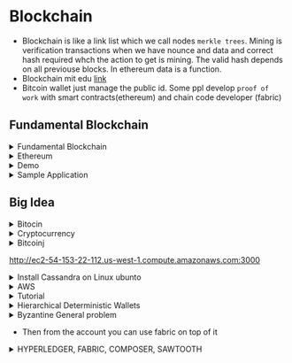 # Blockchain

* Blockchain is like a link list which we call nodes `merkle trees`.  Mining is verification transactions when we have nounce and data and correct hash required whch the action to get is mining. The valid hash depends on all previouse blocks. In ethereum data is a function. 
* Blockchain mit edu [link](http://blockchain.mit.edu/how-blockchain-works)
* Bitcoin wallet just manage the public id. Some ppl develop `proof of work` with smart contracts(ethereum) and chain code developer  (fabric)
 
## Fundamental Blockchain

<details> 
  <summary> Fundamental Blockchain </summary>
Different consensues:
* Proof of work: Is something that bitcoin does we have to do computation to update new block into blockchain
* Proof of stake: Tells which block is valid as much as high it is
* Proof of Burn: if you want to exchange your coin then you need to show you burned your current to get new coins instead
* Proof of space: It is the space of your computer disk. 
 
* Blockchain is Global singleton and unstoppable and no single point of attack. 
* Bloc: has data, a hash, number(order in chain), timestamp, and the hash of the previous block.
* Data save into block is accessible to everyone accessing the chain. There are two ways to make private data on blockchain
* 1 - Obfuscation: Means make data relevant to those who know that meaning like bitcoin 
* 2 - Encryption: We can encrypt the block so only the ones has key can access to block. One of the most secure hashing standard is Advance Encryption Standard (AES). Take our original message and produce a new hash. 

### Public/private 
* Public: Available to everyone, expensive transactions and storage. 
* Private: Not distributed and similar to traditional database. You can control cost and who can access the data


</details> 


<details> 
  <summary> Ethereum</summary>

* Is a platform and program languages available since 2015. It is programming language. It has it's own crypto currency called Ether same as bitcoin and is fast response so it is good for applications. 
* Ethereum goal applications and good comunity support 
* Smart contract: are peices of codes lives on blockchain, they read other contracts, make decision, send ether and execute other contracts. 
* `Gas` is internal pricing for running contracts in ethereum and the amount of gas depends on Computation memory bandwidth storage.  
* `Transaction` sending package of data from one account to another including `recipeint, signature,value, gasprice, startgas, message`
startgas is maximum cost of gas which may be used and gasprice is the amount we ready to pay ![alttext](https://user-images.githubusercontent.com/7471619/43428209-0ce33e82-9412-11e8-979b-146e2f77125d.png)
* Ethereum on Microsoft Azure. Consortium means collboration between supporting members of blockchain with underlying infrastructure. 
* It starts with consortium leader and consorium members can join it. 
* The application should allow to call a VPN. And VPN call to one of transaction nodes. Nodes which handling transactions are isolating from mining nodes and mining nodes are not accessible from outside of Virtual Private Network. This is all we need to operate a block chain. ![Axe Miners](https://user-images.githubusercontent.com/7471619/43428217-18a38574-9412-11e8-8042-7803a32e7536.png)
* Blochchain consortium on Azure and let Azure create Genesis block feeding it with some ether for us. And to prove that everything works we transfer ether between two accounts
* On Azuer -> Portal -> + -> ethereum -> select ethereum consorium leader(Ethereum Proof-of-Work Consortium) -> bcl prefix -> gethadmin VM user -> resource group choose blockchain(to share same policy, life cycle and permissions) -> number of mining nodes(choose min 2) -> keep defaults with 1 node 
* Set ethereum -> Network id is name of ethereum(10101010) and go with default which you end to see below ![ethereum](https://user-images.githubusercontent.com/7471619/43430858-ed18e15c-941f-11e8-9235-8eeb2384b12a.png)
* After downloading -> select deployment -> select microsoftazure.blockchain-multimember-blo -> then we see everything we need
* Link to ceate a [blockchain](https://docs.microsoft.com/en-us/azure/blockchain-workbench/ethereum-deployment-guide)
* Then inside `ADMIN-SITE` in My account address we get an ether to get block chain started

#### Wallet 
* We use metamask chrome app extension. After downloading and creating a new pass account, then go to settings to connect to our newly created blockchain. Paset RPC URL and save it, then you refresh metamask and back you are connected seeing this 
![here](https://user-images.githubusercontent.com/7471619/43487285-0c96363c-94cb-11e8-9ef3-b8404e89699e.png)
* To add etherem copy address and paste it in admin page and click submit  and then you see the results in wallet as 
![here](https://user-images.githubusercontent.com/7471619/43488038-41919258-94cd-11e8-8f77-19b8ff544a34.png)
* Copy address from Ethereum RPC Endpoint and use it in wallet application called metamask which is a chrome extention app.  
* So far we created our own  blockchain on the Azure using consortium template. Then we transfered money between one wallet(one account) and another account. 
* We need some `npm install -g ethereumjs-testrpc` and `npm i -g truffle `

#### Smart Contracts
* We use `solidity` language to write contracts which is supported by ethereum and bitoin block chain. Then we must compile bitcode. We use a framework to compile the contract called `truffle`. After compiling successfully we upload it and wait to be mind then we can start interacting with it. It can be from a User Interface or directly through htttp post requests. 
* If you dont give size for `int` it uses max size (256). Also `solidity` has a data type name `address`. Also it has `Access Modifiers` to allow code access from where we expect only. `Private` means only this contract can be accessed and modified the information. `internal` means contracts which driving from this contract can access and `external` disallow internal access and only externals can access a simple contract is like below ![below](https://user-images.githubusercontent.com/7471619/43490458-9c277d10-94d5-11e8-8c37-2b3edab71d54.png)
#### Truffle & RPC
* Is a framework that allows us to compile, test and make deployment the contracts into the real world!. Also We can use Truffle in console without directing contacting contracts [truffle](https://github.com/trufflesuite/truffle/releases/tag/v4.0.0) and [this](https://truffleframework.com/docs/getting_started/project)
* To test the contracts before releasing we need Test RPC. It is there to use local test blockchain. Test RPC implements `ethereumjs` which is the same set of structure in ethereum blockchain. It also created Test accounts for you with connected private keys 

#### Hello World Contract
* run in terminal `truffle init` then open in visual code 
* Create file `hellowrold.sol` in contracts folder as
```java
pragma solidity ^0.4.4;
contract HelloWorld
{
    function SayHello() returns (string)
    {
        return("Hello World");
    }
}
```
* Then need to create migration by adding these to migration files
```java
var Migrations = artifacts.require("./Migrations.sol");
var HelloWorld = artifacts.require("./helloworld.sol");
module.exports = function(deployer) {
  deployer.deploy(Migrations);
  deployer.deploy(HelloWorld);
};
```
* We can remove not needed `deployer` to avoid expending unnecessary `ether` when deplying to production 
* Then run `testrpc` to create acoutns and run on the server. Then we compile our solution by running `truffie compile`. After compile we ready to deploy contract into blockchain by
```java
truffle migrate --reset
```
* Now our contract successfully deployed to our block chain and you see the addresses.  It is ready to go create User interface but in truffle we can test it out in truffle console mode.
* Run `truffle console` and allow us to run javascript directly into our contract as ![here](https://user-images.githubusercontent.com/7471619/43498265-092e646c-94fb-11e8-8bef-39650660587c.png)
```java
HelloWorld.deployed().then(function(deployed){hw=deployed;});
hw.SayHello.call();
```
### Solidity
* `Structs` are custom defined types that includes several variables. Structs can also contain other structs
```java
struct Person
{
  unit age;
  bool isCool;
  address accountAddress;
}
```
* `Enum` is a list of finit set of values. 
```java
enum Gender {Male, Female, NotSpecific}
```
* `Arrays` has same data type `string[] names; string[4] person` 
*  `Mapping` for example `mapping(address => uint) public balance` have a list of currency addresses in an array of integers. To access it use the type to access it as `return balance[account.Address];`
* Only possiblity a code removed from blockchain is when the contract using `Selfdestruct` function as `selfdestruct(msg.sender)`. To clean a contract use `clean(objectArray)` and delete all store variables. Delete is less destructive than selfdestruct.
* `Throw()` can return error if something happend. 

### Data Location
* Default location of each data type can be changed but default is like as 
* `Memory`: parameters including return params are in memory
* `Storage`: default for local variable is storage and location is forced to state variable 
* `Call Data`: non modifiable nonpersistant area where functions and arguments stored
</details> 

<details> 
   <summary> Demo </summary>
* This Demo(ScoreStore) game is a simple contract for storage that is deploying to private Ethereum
* `truffle init` and create `ScoreStore.sol` and use mapping to map string to ints and save it as PersonScores

```java
pragma solidity ^0.4.4;
contract ScoreStore
{
    mapping(string => int) PersonScores;
    function AddPersonScore(string name, int startingScore){
        if(PersonScores[name]>0)
        {
            throw;
        }
        else{
            PersonScores[name] = startingScore;
        }
    }
    function GetScore(string name) returns (int){
        return PersonScores[name];
    }
}  
```
* Make sure your truffle.js is like 
```java
module.exports = {
   networks: {
   development: {
   host: "localhost",
   port: 8545,
   network_id: "*" // Match any network id
  }
 }
};
```
* Notice: If you run truffle develop you don't need testrpc anymore. Since truffle develop runs on port 9545 you have to modify your truffle.js
* Then write it in migarate file and then 
```java
truffle compile 
testrpc  // keep it running 
truffle migrate --rebase 
truffle console 
 > var ss //add async to a variable 
 > ScoreStore.deployed().then(function(deployed){ss=deployed;});
 > ss.AddPersonScore("amirnabaei", 17);
 >  ss.GetScore.call("amirnabaei"); // Check to see if it got stored 
```
* Now we know our code works lets publish it into a blockchain. For this add production section to truffle.js as 
```java
 network_id: "*" // Match any network id
  },
   production: {
   host: "bc////-//////////////.azure.com",  // use ethereum RPC endpoint address the same for wallet 
   port: 8545,
   network_id: "*", // Match any network id
 gas: 4500000,
 gasPrice: 21000000000
  }
}
```
* one way to assign gasprice in tstrpc is running like `testrpc --gasLimit 6721975 --gasPrice 100000000000`
```java
truffle compile
truffle migrate --network production --reset .  // we get err since it is locked
// paste ssh end point at another terminal 
geth attach // is a javascript console that enable us to send data directly to blockchain 
personal.unlockAccount(eth.coinbase)  // to unlock default account so as long as this window is open the account is unlock
truffle migrate --network production --reset // run it again 
```
* Now our contract is updated and running in production blockchain. To check it we can go to production console by 
```javascript
truffle console --network production --reset
> ScoreStore.deployed().then(function(deployed){ss=deployed;});
> ss.AddPersonScore("amirnabaei", 17);  // when setting variables we use direct call as here, if we wanted return then we add call as in dev environment we did (to get async handler back)
> ss.GetScore.call("amirnabaei");
```
* By passing above it says our ScoreStore program now running on blockchain and is ready to use 
#### Call External Contract
* We want to call contract a from contract b
* After running truffle init then create a contract 
First define a contract that resemble the contract we already have at another place to tell solidity about the structure of the contract we are going to use. We can define limited function in it. We call our interface IScoreStore. Since we are going to use only GetScore function so we just make a place holder of it first. MyGame is our contract which going to have a function showname using getName funciton from storescore contract. Inside ShowScore create instance of our interface and we call it scorestore.
```java
prgma solidity ^0.4.4;
contract IScoreStore{
   function GetStore(string name) returns (int);
 contract MyGame{
    function ShowScore(string name) returns (int)
    {
      IScoreStore scorestore = IScoreStore(passTheAddress from terminal by running  ScoreStore.deployed() in console mode)
      return scorestore.GetScore(name);
    }
 }
```
* Then to call the function we have these in console
```java
var mg
MyGame.deployed().then(function(deployed){mg-deployed;});
mg.ShowScore.call("amirnabaei").then(function(returnValue){console.log(returnValue);});
```
* In this way we can access to contracts that others that have made. 
</details> 

<details>
  <summary> Sample Application </summary>
  
  * Create End to End Application with Ethereum FoodSage
  * Ethereum JavaScript API is the one we use in console mode and we can use them in webpages. Web3.js in JavaScrpit API has all function we need like it calls RPC calls for us and another thing it work with Metamask API to do all authentications. We need to find who can do what instead of who the user is. 
  * In this case user is an ethereum account. Also `Webpack` a module bundler allows us to make javascript application unify and reduce complexity. It bundle all files and make it ready for execution on browser
   * In contract folder already has `Metacoin` contract sending and trade and has method to get data from specified address
 ```java
  truffle unbox webpack
  testrpc // anpther tab
  truffle compile // or develop 
  Truffle migrate
  npm run dev
  ```
  * Make sure your truffle.js connect to local network correctly and then connect metamask to local8545 as well 
 ```java
 module.exports = {
  networks: {
  development: {
  host: "localhost",
  port: 8545,
  network_id: "*" // Match any network id
 }
}
}
 ```
 * If you encounter error use [this](https://ethereum.stackexchange.com/questions/15937/truffle-sample-dapp-doesnt-show-metacoin-balance-when-metamask-is-active)
  * To test trading ether we use our account we have in our test server (from testrpc). copy private key and paste into `metamask -> import Account` then if you refresh page you see the updated metacoin, also you can send to any accounts in metamask from this page as well. 
  
  #### FoodSafe 
  * This app uses ethereum blockchain to store information or is a food tracking app. Also we learn how to keep secrets into blockchain
  * For each new batch of product we will be adding new contract to the chain instead of trackin gall products with the same contract and application is able write and read information into contracts(including secretes and public info)
  * First create a contract and test it with TestRPC and verify
  *  Make foodSafe contract as [this](https://github.com/anabaei/Blockchain/blob/master/demo/foodsafe/contracts/FoodSafe.sol) and deployed it to migrates and then compile and migrate it while running testrpc
  * then inside `truffle console` 
  ```java
  var fs
  FoodSafe.deployed().then(function(deployed){fs=deployed;});
  fs.AddNewLocation(1000, "The Producer", "Not very secret secret ...");
  fs.AddNewLocation(2000, "The Supplier", "Still Not very secret secret ...");
  fs.AddNewLocation(3000, "The Store", "Even Still Not very secret secret ...");
  fs.GetLocation.call(0).then(function(retval){console.log(retval);});   //get first location 
  fs.GetLocation.call(1).then(function(retval){console.log(retval);});   //get second location 
  ```
  * Now it is ready and time to upload into blockchain
  #### Embed Metamask in app
  * inside `index.js` add default account for everycall that made. We want to compile and send out contract directly to the blockchain via javascript rather than truffle to use it as we done before
   ```java
   web3.eth.defaultAccount = account
  ```
  * To compile it we need to use solc(solidity compiler) instead of truffle so we need to install it in our transaction node. 
  * The way to access to transaction node is via `ssh` and we get ssh command from Azure as we done before and fire it up in terminal.
  * First we need to set a repository right, and set it to ethereum and add yes 
  ```java
 sudo add-apt-repository ppa:ethereum/ethereum -y  
 sudo apt-get update 
 sudo apt-get install solc -y    // this is actual install 
  ```
  * We need to get defination of our contract into a variable, one way is to make it in oneline by removing all line breaks and copy into index.js as 
  ```java
      web3.eth.defaultAccount = account
      var foodSafeSource=" paste here!"
      web3.eth.compile.solidity(foodSafeSource, function(error, foodSafeCompiled){
      foodSafeABI = foodSafeCompiled['<stdin>:FoodSafe'].info.abiDefinition;
      foodSafeContract = web3.eth.contract(foodSafeABI);
      foodSafeCore = foodSafeCompiled['<stdin>:FoodSafe'].code;
  ```
  * And add the funciton as 
  ```java
  createContract: function(){
    foodSafeContract.new("", {from:account, data:foodSafeCode, gas:3000000}, function(error, deployedContract){
        if(deployedContract.address)
        {
          document.getElementById("contractAddress").value=deployedContract.address
        }
    }) 
  },
  ```
  * Then inside index.html
  ```javascript
  <input id="contractAddress" type="text"></input>
  <button id="createContract" onclick="App.createContract()"> New Contract</button>
  ```
  
</details>   
  
## Big Idea

<details> 
   <summary> Bitocin </summary>
 
* Owner of a video sharing channel create a unique bitcoin just for the connection and when the money arrives unlock it 
* Bitcoin in s decentralized digital currency allows people to transfer money as easily as sending email 
* Bitcoin transations are irreversable. It is maintain by a newrok of ppl called `bookkeepers` who running bitcoin server node software and anyone can participate and each bookkeeper has a `Ledger`.
* When Bob wants to transfer `5.2` amount of bitcoin to Carol he broadcasts a transaction message which contains his account number, Carol account number and the amount of the money. Bookkeeper received the message and adjust it's `Ledger` then they pass the transaction to other bookkeepers to update their `ledger`. 
* Bitcoin is just a group of people maintaining a `Ledger`
* `blockchain.info` displays the transaction on bitcoin.
* Usefull links [bitcoinjs-lib](https://github.com/bitcoinjs/bitcoinjs-lib) , [bitcoin](http://bcoin.io/) , [bitcoin-github](https://bitcoinj.github.io), Ethereum: [etherum](https://github.com/ethereum/go-ethereum), [ethereum](https://geth.ethereum.org/),
Monero:
- https://github.com/mymonero/mymonero-core-js
Dash:
- https://github.com/dashevo/dashcore-lib
 </details>
 
 <details> 
   <summary> Cryptocurrency </summary>
   
   * Bitcoin relies on several cryptographic algorithms. When Bob sending transaction sending money he signs with cryptographic digital signature so the bookkeeper can authorized bob for that transaction. Cryptographic digital signature does the same thing that a real signature doing to prove authorization. 
   * Digital signature relies on public key encryption. Each bitcoin account or address is basickly a `public key` and `private key` is a password to generate signature to spend money
   * Security: Since it is decentralized action so we need voting system for go with majority of legends. If you loose your password as private key you loose the money you have in bitcoin. It requires at least an hour after transaction to make sure network fully agreed with on and accepted.
   * To buy bitcoin go to `https://www.coinbase.com/` or you can see all atms from `https://coinatmradar.com/` 
   * Bitcoins keeps in wallets like `mycelium` app and presented with QR code. The QR code is updated when you change the amount. They also can be on the website like `blockchain.info`. A wallet is a private key.  Also you can generate a `paper wallet` which is the private key and it's associated bitcoin address at `https://bitcoinpaperwallet.com/` or `bitaddress.org`. It is better to keep a backup which sometimes includes 12 words
   * Accepting Bitcoin on Website. In `Bitpay` go to payment tools> button> fill the form> paste HTML. This allow you accept bitcoin  
   * `mycelium` is another one. After you install it in the phone. Widgets>html>export public key(starts with xpub>optional fields>copy html now. Private key is containing in my `mycelium` wallet. 
   * For donations you can use `bitcoinqrcode.org`. After pasting your public key gives a QR and just copy paste into you web. 
 </details>

 <details> 
   <summary> Bitcoinj </summary>
   
   * [Bitcoinj](https://bitcoinj.github.io/getting-started) implemented in Java 7 and can be used any languages that target the JVM
   
   ```javascript
   npm install bitcoinjs-lib
   node // go to node env to test
   var bitcoin = require("bitcoinjs-lib");
   var keypair = bitcoin.ECPair.makeRandom();
   var address = keypair.getAddress(); // create a fresh bitcoin address 
   console.log(keypair.toWIF()); // to wilde info private key for the bitcoin address 
   var vanity = address.substring(0,10);  // generate vanity 
   console.log(vanity);
   ```
  </details>  

http://ec2-54-153-22-112.us-west-1.compute.amazonaws.com:3000

<details> 
 <summary> Install Cassandra on Linux ubunto   </summary>

* `sudo apt install openjdk-8-jre -y`
* useful [link](https://www.vultr.com/docs/how-to-install-apache-cassandra-3-11-x-on-ubuntu-16-04-lts)
#### Error Unable to locate package 
```java
sudo apt-get update
```
#### Error Package 'cassandra' has no installation candidate
```java

```
#### Error: Failed to connect 
* After running `nodetool status` if you see `Error:` then you should find file cassandra.env and uncomment and insert `127.0.0.1` instead of `public name` 
```java
locate cassandra-env.sh
sudo vi /etc/cassandra/cassandra-env.sh
JVM_OPTS="$JVM_OPTS -Djava.rmi.server.hostname=<public name>" //replace public name with 127.0.0.1
JVM_OPTS="$JVM_OPTS -Djava.rmi.server.hostname=127.0.0.1"    // to search in vi use :/name
sudo service cassandra stop
sudo service cassandra start
```

</details>


<details>  
  <summary> AWS</summary>
 
  * To install Node in ubunto aws raw instance 
  * from here to install [nvm](https://github.com/creationix/nvm)
  ```java
  
  wget -qO- https://raw.githubusercontent.com/creationix/nvm/v0.33.8/install.sh | bash 
  // then we export nvm to part 
  export NVM_DIR="$HOME/.nvm"
  [ -s "$NVM_DIR/nvm.sh" ] && \. "$NVM_DIR/nvm.sh" # This loads nvm
  
  nvm ls-remote // to see available list of nvm s
  // type nvm in terminal you should see it is running 
  nvm install v10.9.0  // for other purposes to run: need nvm i v8 
  // if apt-get not working try using yum since amazon is on RedHat base  
  sudo apt update
  ////////////////////////////////////////
  ///// Now Ready to git cloen node ////// 
  ////////////////////////////////////////
  Then git clone and npm install and ready to use pm2 
  npm i -g pm2
  pm2 start server.js 
  
  // below are already installed but if not you can try  ///
  sudo apt-get install git /// to install git or use sudo yum install git
  sudo npm install -g n  // to install some helper like n 
  sudo n stable  // to install the latest version
  ```
  * A good AWS reference for [node](https://node.university/blog/1001486/aws-ec2-hello-node)
  * To donwload latest node we can have
  ```javascript
  curl -sL https://deb.nodesource.com/setup_10.x | sudo -E bash -
  sudo apt-get install -y nodejs
  ```
  * from [here](https://askubuntu.com/questions/426750/how-can-i-update-my-nodejs-to-the-latest-version)
  
  * To run the app in AWS you need to use npm i -g pm2@2.4.3 which is [here](http://pm2.keymetrics.io/)
  * If running pm2 has issue you can find it and export the running path into `~/.bashrc` as
  ```java
  whereis pm2
  export PATH=$PATH:/opt/... // the location we found 
  source ~/.bashrc // to rerun the bash file or you can exit and log in again 
  pm2 logs  /// display errors 
  ```
  * One err that killed me in node js 
  ```
  SyntaxError: Block-scoped declarations (let, const, function, class) 
  ```
  solution :
  ```
  ```
  * In order to download cassandra needs ruby first then go to this [link](https://gist.github.com/virajkulkarni14/1f79175ddbb2a0595118be8a9431f4bd)
  * To download ruby use `sudo yum install ruby` `ruby --version` and for cassandra you need pip so `sudo easy_install pip`
  * loging aws -> Select EC2 (like running on cloud)->  Running instance -> ubuntu 16.04 LTS -> Instance Type (12micro) -> add storage 100gb -> add security groups (all trafics) and ip from any where -> choose existence keypair (keypair is a key to connect existed instance -> then run 
  * It takes 24 hrs to syncronize, In order to browse and see UI with the instance we use `Public DNS` . Click right on the instance and select `connect`. so if you for example downloaded keypair in desktop go terminal desktop and follow ssh like 
  ```java
  chmod 400 yourifle.pem
  ssh -i "yourifle.pem" ubuntu@ecxxxxxxxxxxxxxxxxxxxxxxxxpute.amazonaws.com
  ```
 * Now you have connected to your instance!
 * you can use tutorial  below to install bitcore and its interprettors to accept bitcoin in your app
 * login to aws from console 
 * then cloning nvm to make sure you have node --version 4 above 
 * Then install build essential tools 
 * We use Nodejs to make in future bitcoin wallet. We use bitcore which is just a wraper to bitcoin core code annd [bitpay](https://bitpay.com/) to buy bitcoin with usd. 
 * 
  </details>
  
  <details>
  <summary> Tutorial </summary>

```linux
ssh -i "bitcoinomni.pem" ubuntu@ec2-.....pute.amazonaws.com

/// below cloning nvm to have it in our instance
wget -qO- https://raw.githubusercontent.com/creationix/nvm/v0.33.8/install.sh | bash 
// if not working says wget not found so download it as below 
sudo yum install wget
The script clones the nvm repository to ~/.nvm and adds the source line to your profile (~/.bash_profile, ~/.zshrc, ~/.profile, or ~/.bashrc).

// then we export nvm to part 
export NVM_DIR="$HOME/.nvm"
[ -s "$NVM_DIR/nvm.sh" ] && \. "$NVM_DIR/nvm.sh" # This loads nvm

// type nvm in terminal you should see it is running 
nvm install v4  // for other purposes to run: need nvm i v8 
// if apt-get not working try using yum since amazon is on RedHat base  
sudo apt update
sudo apt-get install libzmq3-dev build-essential 
 
sudo apt-get install git /// to install git or use sudo yum install git

sudo apt install node-gyp  // this is c++ interpretter 
npm -g install bitcore@4.1.0


bitcore create mynode --testnet  // this create mynode folder 
// bitcored
or 
//bitcore create -d <path-to-datadirectory> mynode

cd mynode
vi bitcore-node.json  // network is testnet but you can change it to livenet which connect to main bitcoin because it takes time 
bitcore install insight-api insight-ui   // allows you to install ui to track blockchian
bitcored  ///run the app with below address 
url = public DNS(IPv4):3001/insight

// enter interactive node shell
cd mynode 
node

// load the bitcore lib
var bitcore = require('bitcore-lib');

// make a random 32 byte number. First we create a private key and to generate public address we have private key and hash it and then 
// make it humanread able. 
var rand_buffer = bitcore.crypto.Random.getRandomBuffer(32);

// convert to a number format
var rand_number = bitcore.crypto.BN.fromBuffer(rand_buffer);

// print out the number
rand_number

// print in decimal
rand_number.toString()

// use that number to create a Bitcoin address -- DON'T USE THIS ADDRESS ANYWHERE!
/// we use this random number and give it to privatekey function to create a private key in address which starts with one indicating this is bitcoin address 

var address = new bitcore.PrivateKey(rand_number).toAddress();

// make a testnet Bitcoin address 
// now we generate an address for test net which would be different than the above address and starts with n not 1 to show this is for network
var address = new bitcore.PrivateKey(rand_number).toAddress(‘testnet’);

> var bitcore = require('bitcore-lib');
undefined
> bitcore.PrivateKey('testnet').toWIF()
'cSyUmWBHT8nufD3opBTeb66uikCtKgddAjeNjfXhcwq3eLM5Ft5w'

npm install bitcore-explorers --save

ssh -i "bitcoinomni.pem" ubuntu@ec2-34-217-8-51.us-west-2.compute.amazonaws.com

```
* chmod just for you may forgot
![here](https://user-images.githubusercontent.com/7471619/44355026-410d3380-a460-11e8-8679-5428d55d7af6.png)
  
  </details>

<details>
  <summary> Hierarchical Deterministic Wallets </summary>

* When we have a public key and designed other nodes, we can create their private keys from adding private master key pluse thier public key. Then in an enterprise which produces blocks with private keys, even if users forget their private keys we can determine them by having own private key and formula.
* You have one key (master key) and multiple by G ( an elliptic curve funciton and not a simple arithmatic maniplication) then you get the public key. For other branches under master you have new public key equals to two previouse public keys. Since each public key is multiple of private key by G then we can guess private key of new node by others
![pic](https://user-images.githubusercontent.com/7471619/44353165-14a2e880-a45b-11e8-8ca7-da80482b8cb6.png)
* Bitcoin cash is faster because it does not work with all blocks it just connect with the like coffee shop channel and do the transaction with. So we hve sidechain which contain all transactions between chains. 
  </details>

<details> 
  <summary>  Byzantine General problem  </summary>
 
 * If one block get two different orders from two blocks which they supposed to be the same, so it is confusion here. But bitocin have solution here.
 * It is called practical byzentine fault tolerance (PBFT). Three example of blockchain rely on PBFT are `Hyperledger, Stellar and Ripple`
 * Each general maintains an internal state (ongoing specific informaiton or status). When a general receive a message in conjunction with their internal state to run a computation. Which it made to have individual decisions. Then it shares the decision with all the other generals in the system and a consensus decision is determined based on the total decisions submitted by all generals.
 * We can write our own hyperledger of fabric for PBFT
 
 </details>

* Then from the account you can use fabric on top of it
<details> 
  <summary>  HYPERLEDGER, FABRIC, COMPOSER, SAWTOOTH  </summary>
  
  ### 
  * Run AWS instance first using ubunto, 30 memory and connect it 
  * Do the setup by downloading docker and nvm 
  ```java
  curl -O https://hyperledger.github.io/composer/latest/prereqs-ubuntu.sh
  chmod u+x prereqs-ubuntu.sh
  ./prereqs-ubuntu.sh  // which downloaded all pre reqs like dokcer, python npm node 
  ```
  * Then clone the marbles applicatio as here
  ```java
   git clone https://github.com/IBM-blockchain/marbles         // cd marbles 
   git clone https://github.com/hyperledger/fabric-samples     // inside marbles clone it  then cd fabric-samples
   wget https://dl.google.com/go/go1.10.linux-amd64.tar.gz     // since this code requires Go so install go 
   sudo tar -C /usr/local -xzf go1.10.linux-amd64.tar.gz
   sudo vi /home/ubuntu/.profile                               // thee add below to it 
   export PATH=$PATH:/usr/local/go/bin
   cd scripts
   ./bootstrap.sh                                             // to install latest version of fabric and we have docker hub like github
   docker ps                                             // shows what docker container we are running now 
   cd .. then cd fabcar  then ./startFabric.sh          // now we are running fabcar network, 
   docker ps                 // we should see inside docker whihc we saw six container are running here 
  ```
  * Inisde `startFabric.sh` you can see how we call a docker. Where a `docker-compose` show docker we are doing all containers inside yml file. Next would be `exec` them which means login to them and run these commands and at the bottom we print what we did. so main thing here is `docker-compose.yml` inside `basic-network` to see what docker containers are available here and tell them what type of certification you need. Also the port you need to connect and admin authentications.
  * Then you need to enroll admin using node.js 
  ```javascript:
  npm install 
  node enrollAdmin.js    // then we see a certificate to enroll a new admin
  node registerUser.js   // it enroll  a user call user1 
  ```
  * Registering is creating user in Blockchain but Enrolling is giving access to users to connect and use blockchain
  ```javascript
  node query.js  // to see result of query
  ```
  * To see inside it we can run `vi query.js` as here
  * ![here](https://user-images.githubusercontent.com/7471619/44938542-7e14d800-ad34-11e8-88cd-511d7a94896a.png)
  As there is an id name `fabcar` and a function `queryAllCars` which returns all cars in the chain code
  * Inside `chaincode/fabcar` folder you can see the chaincode which two version of chaincode exist in go and node. Inside node open fabcar.js. 
  *  We can find more in `fabric node sdk` where the documentation about node sdk is [here](https://fabric-sdk-node.github.io/). There are different types `fabric client` and `fabric-ca-client ` 
  * `fabric-shim` use for API calls and `util` is basic encoding decoding tool. It means first it converts english to `hex` then it convert it to `binary`.  
  
  #### Chain Code 
  * `Chain Code` are like small contracts but much more complex than contracts. `Channel` is a private network or nodes that can talk and share each other legend info. 
  * First we need to install chain code into our `peers` of the channel and `peer` can be our own laptop or AWS. So the `chain code` would be same for everyone. 
  
  ### HyperLedger Fabric Composer Language (Composer language)  
  * Good [link](https://hyperledger-fabric.readthedocs.io/en/release-1.2/blockchain.html) for fabric 
  * Useful link to [test](http://composer-playground.mybluemix.net/login) and get started to start fabric programming language 
  * In here we have assets, participants and transactions. Which we can change them 
  * [HYPERLEDGER](https://www.hyperledger.org/) home page. FABRIC is enterprise level framework which use permision to channel support. 
  
  
</details>  






















